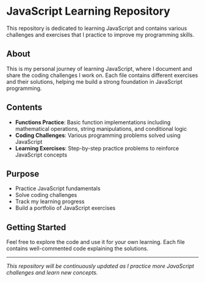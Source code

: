 # JavaScript Learning Repository

This repository is dedicated to learning JavaScript and contains various challenges and exercises that I practice to improve my programming skills.

## About

This is my personal journey of learning JavaScript, where I document and share the coding challenges I work on. Each file contains different exercises and their solutions, helping me build a strong foundation in JavaScript programming.

## Contents

- **Functions Practice**: Basic function implementations including mathematical operations, string manipulations, and conditional logic
- **Coding Challenges**: Various programming problems solved using JavaScript
- **Learning Exercises**: Step-by-step practice problems to reinforce JavaScript concepts

## Purpose

- Practice JavaScript fundamentals
- Solve coding challenges
- Track my learning progress
- Build a portfolio of JavaScript exercises

## Getting Started

Feel free to explore the code and use it for your own learning. Each file contains well-commented code explaining the solutions.

---

*This repository will be continuously updated as I practice more JavaScript challenges and learn new concepts.*
